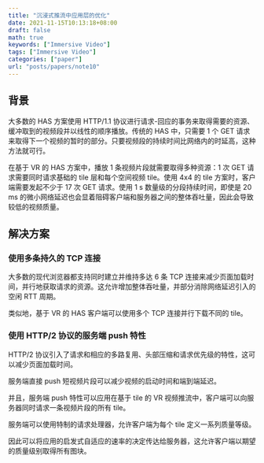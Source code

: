 ```yaml
---
title: "沉浸式推流中应用层的优化"
date: 2021-11-15T10:13:18+08:00
draft: false
math: true
keywords: ["Immersive Video"]
tags: ["Immersive Video"]
categories: ["paper"]
url: "posts/papers/note10"
---
```


## 背景

大多数的 HAS 方案使用 HTTP/1.1 协议进行请求-回应的事务来取得需要的资源、缓冲取到的视频段并以线性的顺序播放。传统的 HAS 中，只需要 1 个 GET 请求来取得下一个视频的暂时的部分。只要视频段的持续时间比网络内的时延高，这种方法就可行。

在基于 VR 的 HAS 方案中，播放 1 条视频片段就需要取得多种资源：1 次 GET 请求需要同时请求基础的 tile 层和每个空间视频 tile。使用 4x4 的 tile 方案时，客户端需要发起不少于 17 次 GET 请求。使用 1 s 数量级的分段持续时间，即使是 20 ms 的微小网络延迟也会显着阻碍客户端和服务器之间的整体吞吐量，因此会导致较低的视频质量。

<!--more-->

## 解决方案

### 使用多条持久的 TCP 连接

大多数的现代浏览器都支持同时建立并维持多达 6 条 TCP 连接来减少页面加载时间，并行地获取请求的资源。这允许增加整体吞吐量，并部分消除网络延迟引入的空闲 RTT 周期。

类似地，基于 VR 的 HAS 客户端可以使用多个 TCP 连接并行下载不同的 tile。

### 使用 HTTP/2 协议的服务端 push 特性

HTTP/2 协议引入了请求和相应的多路复用、头部压缩和请求优先级的特性，这可以减少页面加载时间。

服务端直接 push 短视频片段可以减少视频的启动时间和端到端延迟。

并且，服务端 push 特性可以应用在基于 tile 的 VR 视频推流中，客户端可以向服务器同时请求一条视频片段的所有 tile。

服务端可以使用特制的请求处理器，允许客户端为每个 tile 定义一系列质量等级。

因此可以将应用的启发式自适应的速率的决定传达给服务器，这允许客户端以期望的质量级别取得所有图块。
